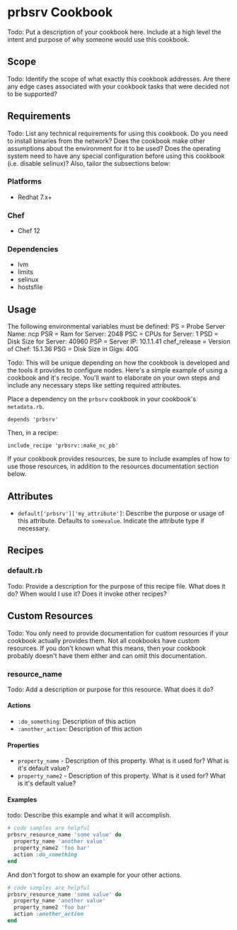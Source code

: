 # prbsrv Cookbook

Todo: Put a description of your cookbook here. Include at a high level the
intent and purpose of why someone would use this cookbook.

## Scope

Todo: Identify the scope of what exactly this cookbook addresses. Are there any
edge cases associated with your cookbook tasks that were decided not to be
supported?

## Requirements

Todo: List any technical requirements for using this cookbook. Do you need to
install binaries from the network? Does the cookbook make other assumptions
about the environment for it to be used? Does the operating system need to have
any special configuration before using this cookbook (i.e. disable selinux)?
Also, tailor the subsections below:

### Platforms

- Redhat 7.x+

### Chef

- Chef 12

### Dependencies

- lvm
- limits
- selinux
- hostsfile

## Usage

The following environmental variables must be defined:
  PS  = Probe Server Name: ncp
  PSR = Ram for Server: 2048
  PSC = CPUs for Server: 1
  PSD = Disk Size for Server: 40960
  PSP = Server IP: 10.1.1.41
  chef_release = Version of Chef: 15.1.36
  PSG = Disk Size in Gigs: 40G

Todo: This will be unique depending on how the cookbook is developed and the
tools it provides to configure nodes. Here's a simple example of using a
cookbook and it's recipe. You'll want to elaborate on your own steps and include
any necessary steps like setting required attributes.

Place a dependency on the `prbsrv` cookbook in your cookbook's
`metadata.rb`.

```
depends 'prbsrv'
```

Then, in a recipe:

```
include_recipe 'prbsrv::make_nc_pb'
```

If your cookbook provides resources, be sure to include examples of how to use
those resources, in addition to the resources documentation section below.

## Attributes

* `default['prbsrv']['my_attribute']`: Describe the purpose or usage of
  this attribute. Defaults to `somevalue`. Indicate the attribute type if
  necessary.

## Recipes

### default.rb

Todo: Provide a description for the purpose of this recipe file. What does it
do? When would I use it? Does it invoke other recipes?

## Custom Resources

Todo: You only need to provide documentation for custom resources if your
cookbook actually provides them. Not all cookbooks have custom resources. If you
don't known what this means, then your cookbook probably doesn't have them
either and can omit this documentation.

### resource_name

Todo: Add a description or purpose for this resource. What does it do?

#### Actions

* `:do_something`: Description of this action
* `:another_action`: Description of this action

#### Properties

* `property_name` - Description of this property. What is it used for? What is
  it's default value?
* `property_name2` - Description of this property. What is it used for? What is
  it's default value?

#### Examples

todo: Describe this example and what it will accomplish.

```Ruby
# code samples are helpful
prbsrv_resource_name 'some value' do
  property_name 'another value'
  property_name2 'foo bar'
  action :do_something
end
```

And don't forgot to show an example for your other actions.

```Ruby
# code samples are helpful
prbsrv_resource_name 'some value' do
  property_name 'another value'
  property_name2 'foo bar'
  action :another_action
end
```
